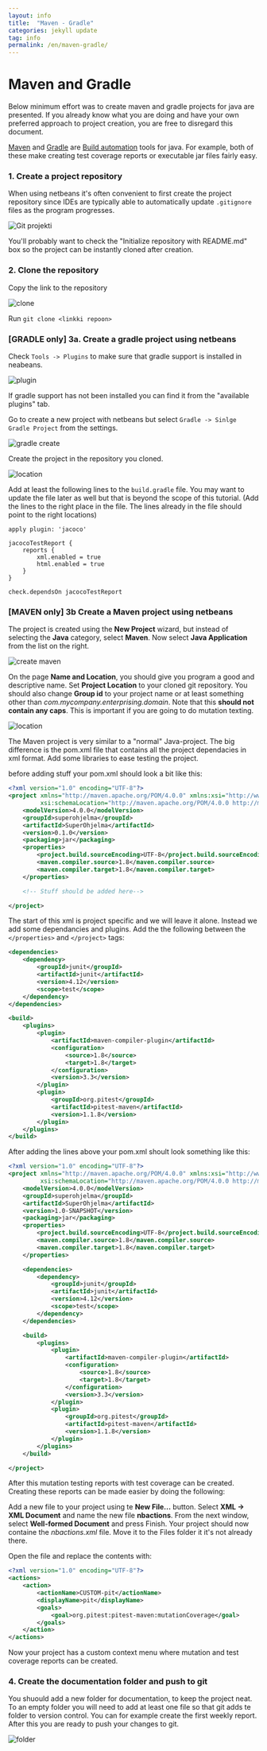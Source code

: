 ```yaml
---
layout: info
title:  "Maven - Gradle"
categories: jekyll update
tag: info
permalink: /en/maven-gradle/
---
```


# Maven and Gradle

Below minimum effort was to create maven and gradle projects for java are presented. If you already know what you are doing and have your own preferred approach to project creation, you are free to disregard this document.

[Maven](https://en.wikipedia.org/wiki/Apache_Maven) and [Gradle](https://en.wikipedia.org/wiki/Gradle) are [Build automation](https://en.wikipedia.org/wiki/Build_automation) tools for java. For example, both of these make creating test coverage reports or executable jar files fairly easy.

### 1. Create a project repository

When using netbeans it's often convenient to first create the project repository since IDEs are typically able to automatically update  ```.gitignore``` files as the program progresses.

![Git projekti](http://saskeli.kapsi.fi/create.png)

You'll probably want to check the "Initialize repository with README.md" box so the project can be instantly cloned after creation.

### 2. Clone the repository

Copy the link to the repository

![clone](http://saskeli.kapsi.fi/clone.png)

Run ```git clone <linkki repoon>```

### [GRADLE only] 3a. Create a gradle project using netbeans

Check ```Tools -> Plugins``` to make sure that gradle support is installed in neabeans.

![plugin](http://saskeli.kapsi.fi/gradle_plugin.png)

If gradle support has not been installed you can find it from the "available plugins" tab.

Go to create a new project with netbeans but select ```Gradle -> Sinlge Gradle Project``` from the settings.

![gradle create](http://saskeli.kapsi.fi/gradle_create1.png)

Create the project in the repository you cloned.

![location](http://saskeli.kapsi.fi/gradle_create2.png)

Add at least the following lines to the `build.gradle` file. You may want to update the file later as well but that is beyond the scope of this tutorial. (Add the lines to the right place in the file. The lines already in the file should point to the right locations)

```
apply plugin: 'jacoco'

jacocoTestReport {
    reports {
        xml.enabled = true
        html.enabled = true
    }
}

check.dependsOn jacocoTestReport

```

### [MAVEN only] 3b Create a Maven project using netbeans

The project is created using the **New Project** wizard, but instead of selecting the **Java** category, select **Maven**. Now select **Java Application** from the list on the right.

![create maven](http://saskeli.kapsi.fi/mvn_create.png)

On the page **Name and Location**, you should give you program a good and descriptive name. Set **Project Location** to your cloned git repository. You should also change **Group id** to your project name or at least something other than _com.mycompany.enterprising.domain_. Note that this **should not contain any caps**. This is important if you are going to do mutation texting.

![location](http://saskeli.kapsi.fi/loc.png)

The Maven project is very similar to a "normal" Java-project. The big difference is the pom.xml file that contains all the project dependacies in xml format. Add some libraries to ease testing the project.

before adding stuff your pom.xml should look a bit like this:
``` xml
<?xml version="1.0" encoding="UTF-8"?>
<project xmlns="http://maven.apache.org/POM/4.0.0" xmlns:xsi="http://www.w3.org/2001/XMLSchema-instance"
         xsi:schemaLocation="http://maven.apache.org/POM/4.0.0 http://maven.apache.org/xsd/maven-4.0.0.xsd">
    <modelVersion>4.0.0</modelVersion>
    <groupId>superohjelma</groupId>
    <artifactId>SuperOhjelma</artifactId>
    <version>0.1.0</version>
    <packaging>jar</packaging>
    <properties>
        <project.build.sourceEncoding>UTF-8</project.build.sourceEncoding>
        <maven.compiler.source>1.8</maven.compiler.source>
        <maven.compiler.target>1.8</maven.compiler.target>
    </properties>

    <!-- Stuff should be added here-->

</project>
```

The start of this xml is project specific and we will leave it alone. Instead we add some dependancies and plugins. Add the the following between the `</properties>` and `</project>` tags:
``` xml
<dependencies>
    <dependency>
        <groupId>junit</groupId>
        <artifactId>junit</artifactId>
        <version>4.12</version>
        <scope>test</scope>
    </dependency>
</dependencies>

<build>
    <plugins>
        <plugin>
            <artifactId>maven-compiler-plugin</artifactId>
            <configuration>
                <source>1.8</source>
                <target>1.8</target>
            </configuration>
            <version>3.3</version>
        </plugin>
        <plugin>
            <groupId>org.pitest</groupId>
            <artifactId>pitest-maven</artifactId>
            <version>1.1.8</version>
        </plugin>
    </plugins>
</build>
```

After adding the lines above your pom.xml shoult look something like this:

``` xml
<?xml version="1.0" encoding="UTF-8"?>
<project xmlns="http://maven.apache.org/POM/4.0.0" xmlns:xsi="http://www.w3.org/2001/XMLSchema-instance"
         xsi:schemaLocation="http://maven.apache.org/POM/4.0.0 http://maven.apache.org/xsd/maven-4.0.0.xsd">
    <modelVersion>4.0.0</modelVersion>
    <groupId>superohjelma</groupId>
    <artifactId>SuperOhjelma</artifactId>
    <version>1.0-SNAPSHOT</version>
    <packaging>jar</packaging>
    <properties>
        <project.build.sourceEncoding>UTF-8</project.build.sourceEncoding>
        <maven.compiler.source>1.8</maven.compiler.source>
        <maven.compiler.target>1.8</maven.compiler.target>
    </properties>

    <dependencies>
        <dependency>
            <groupId>junit</groupId>
            <artifactId>junit</artifactId>
            <version>4.12</version>
            <scope>test</scope>
        </dependency>
    </dependencies>

    <build>
        <plugins>
            <plugin>
                <artifactId>maven-compiler-plugin</artifactId>
                <configuration>
                    <source>1.8</source>
                    <target>1.8</target>
                </configuration>
                <version>3.3</version>
            </plugin>
            <plugin>
                <groupId>org.pitest</groupId>
                <artifactId>pitest-maven</artifactId>
                <version>1.1.8</version>
            </plugin>
        </plugins>
    </build>

</project>
```

After this mutation testing reports with test coverage can be created. Creating these reports can be made easier by doing the following:

Add a new file to your project using te **New File...** button. Select **XML -> XML Document** and name the new file **nbactions**. From the next window, select **Well-formed Document** and press Finish. Your project should now containe the _nbactions.xml_ file. Move it to the Files folder it it's not already there.

Open the file and replace the contents with:
``` xml
<?xml version="1.0" encoding="UTF-8"?>
<actions>
    <action>
        <actionName>CUSTOM-pit</actionName>
        <displayName>pit</displayName>
        <goals>
            <goal>org.pitest:pitest-maven:mutationCoverage</goal>
        </goals>
    </action>
</actions>
```

Now your project has a custom context menu where mutation and test coverage reports can be created.

### 4. Create the documentation folder and push to git

You shuould add a new folder for documentation, to keep the project neat. To an empty folder you will need to add at least one file so that git adds te folder to version control. You can for example create the first weekly report. After this you are ready to push your changes to git.

![folder](http://saskeli.kapsi.fi/doc.png)
